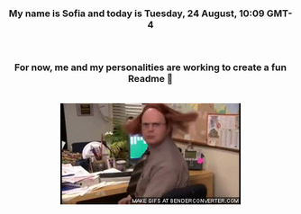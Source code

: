 


<div align="center">
<h3 >My name is Sofia and today is Tuesday, 24 August, 10:09 GMT-4</h3><br>
<h3 >For now, me and my personalities are working to create a fun Readme 👋
</h3><br>
<img src='img/dwight.gif' alt='working...'/>
</div>
